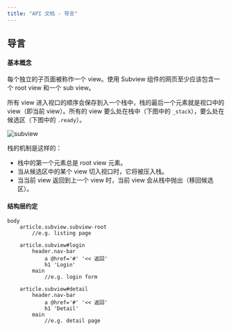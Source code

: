 ```yaml
---
title: "API 文档 - 导言"
---
```


## 导言<a name="intro"></a>

#### 基本概念<a name="intro-concept"></a>

每个独立的子页面被称作一个 view。使用 Subview 组件的网页至少应该包含一个 root view 和一个 sub view。

所有 view 进入视口的顺序会保存到入一个栈中，栈的最后一个元素就是视口中的 view（即当前 view）。所有的 view 要么处在栈中（下图中的 `_stack`），要么处在候选区（下图中的 `.ready`）。

![subview](https://f.cloud.github.com/assets/5830104/2406297/657e4588-aa69-11e3-85b1-1dd43ab930a9.jpg)

栈的机制是这样的：

* 栈中的第一个元素总是 root view 元素。
* 当从候选区中的某个 view 切入视口时，它将被压入栈。
* 当当前 view 返回到上一个 view 时，当前 view 会从栈中抛出（移回候选区）。

#### 结构层约定<a name="intro-structural-convention"></a>

```jade
body
	article.subview.subview-root
		//e.g. listing page

	article.subview#login
		header.nav-bar
			a @href='#' '<< 返回'
			h1 'Login'
		main
			//e.g. login form

	article.subview#detail
		header.nav-bar
			a @href='#' '<< 返回'
			h1 'Detail'
		main
			//e.g. detail page
```
